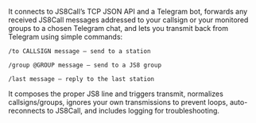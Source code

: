 

It connects to JS8Call’s TCP JSON API and a Telegram bot, forwards any received JS8Call messages addressed to your callsign or your monitored groups to a chosen Telegram chat, and lets you transmit back from Telegram using simple commands:

```telegram
/to CALLSIGN message — send to a station

/group @GROUP message — send to a JS8 group

/last message — reply to the last station
```

It composes the proper JS8 line and triggers transmit, normalizes callsigns/groups, ignores your own transmissions to prevent loops, auto-reconnects to JS8Call, and includes logging for troubleshooting.
